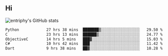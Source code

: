 ## Hi
![entriphy's GitHub stats](https://github-readme-stats.vercel.app/api?username=entriphy&show_icons=true&title_color=2196F3&bg_color=212121&text_color=FAFAFA&hide_border=true)
<!--START_SECTION:waka-->

```txt
Python            27 hrs 38 mins  ███████▒░░░░░░░░░░░░░░░░░   29.50 %
C                 23 hrs 13 mins  ██████▒░░░░░░░░░░░░░░░░░░   24.77 %
ObjectiveC        14 hrs 5 mins   ███▓░░░░░░░░░░░░░░░░░░░░░   15.03 %
C#                10 hrs 42 mins  ███░░░░░░░░░░░░░░░░░░░░░░   11.42 %
Dart              9 hrs 38 mins   ██▓░░░░░░░░░░░░░░░░░░░░░░   10.28 %
```

<!--END_SECTION:waka-->
